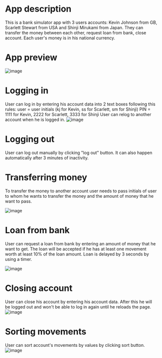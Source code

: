 # App description

This is a bank simulator app with 3 users accounts: Kevin Johnson from GB, Scarlett Stewart from USA and Shinji Mirukami from Japan. They can transfer the money between each other, request loan from bank, close account. Each user's money is in his national currency.

# App preview
![image](https://user-images.githubusercontent.com/99435285/158790493-982e9969-7ccb-4696-85f0-9d29422a52cc.png)

# Logging in

User can log in by entering his account data into 2 text boxes following this rules:
user = user initials (kj for Kevin, ss for Scarlett, sm for Shinji)
PIN = 1111 for Kevin, 2222 for Scarlett, 3333 for Shinji
User can relog to another account when he is logged in.
![image](https://user-images.githubusercontent.com/99435285/158789978-683bc89f-eae5-4461-9aa1-beb722e9e532.png)

# Logging out

User can log out manually by clicking "log out" button. It can also happen automatically after 3 minutes of inactivity.

# Transferring money

To transfer the money to another account user needs to pass initials of user to whom he wants to transfer the money and the amount of money that he want to pass.

![image](https://user-images.githubusercontent.com/99435285/158790159-a458d25e-62b1-4a2e-9a15-dc922b0bb629.png)

# Loan from bank

User can request a loan from bank by entering an amount of money that he want to get. The loan will be accepted if he has at least one movement worth at least 10% of the loan amount. Loan is delayed by 3 seconds by using a timer.

![image](https://user-images.githubusercontent.com/99435285/158790258-3b6d099f-8408-4cdd-ba13-8e8c79ef63a5.png)

# Closing account

User can close his account by entering his account data. After this he will be logged out and won't be able to log in again
until he reloads the page.
![image](https://user-images.githubusercontent.com/99435285/158790314-2038b2ec-5cef-4012-a3d3-2e02b7b34dbb.png)

# Sorting movements

User can sort account's movements by values by clicking sort button.
![image](https://user-images.githubusercontent.com/99435285/158790685-7797ec93-ee9d-46f9-9b04-e054fffdbc05.png)

